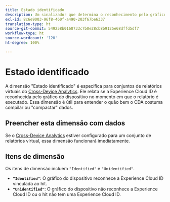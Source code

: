 ```yaml
---
title: Estado identificado
description: Um sinalizador que determina o reconhecimento pelo gráfico do dispositivo.
exl-id: 8c6e9003-96f8-460f-a490-203f67be6337
translation-type: ht
source-git-commit: 549258b0168733c7b0e28cb8b9125e68dffd5df7
workflow-type: ht
source-wordcount: '120'
ht-degree: 100%

---
```


# Estado identificado

A dimensão &quot;Estado identificado&quot; é específica para conjuntos de relatórios virtuais do [Cross-Device Analytics](../cda/overview.md). Ele relata se a Experience Cloud ID é reconhecida pelo gráfico do dispositivo no momento em que o relatório é executado. Essa dimensão é útil para entender o quão bem o CDA costuma compilar ou &quot;compactar&quot; dados.

## Preencher esta dimensão com dados

Se o [Cross-Device Analytics](../cda/overview.md) estiver configurado para um conjunto de relatórios virtual, essa dimensão funcionará imediatamente.

## Itens de dimensão

Os itens de dimensão incluem `"Identified"` e `"Unidentified"`.

* **`"Identified"`**: O gráfico do dispositivo reconhece a Experience Cloud ID vinculada ao hit.
* **`"Unidentified"`**: O gráfico do dispositivo não reconhece a Experience Cloud ID ou o hit não tem uma Experience Cloud ID.
